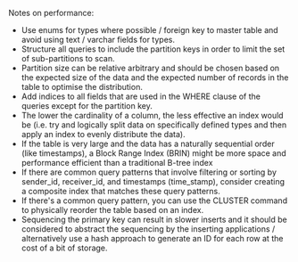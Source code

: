 Notes on performance:

- Use enums for types where possible / foreign key to master table and avoid using text / varchar fields for types.
- Structure all queries to include the partition keys in order to limit the set of sub-partitions to scan.
- Partition size can be relative arbitrary and should be chosen based on the expected size of the data and the expected number of records in the table to optimise the distribution.
- Add indices to all fields that are used in the WHERE clause of the queries except for the partition key.
- The lower the cardinality of a column, the less effective an index would be (i.e. try and logically split data on specifically defined types and then apply an index to evenly distribute the data).
- If the table is very large and the data has a naturally sequential order (like timestamps), a Block Range Index (BRIN) might be more space and performance efficient than a traditional B-tree index
- If there are common query patterns that involve filtering or sorting by sender_id, receiver_id, and timestamps (time_stamp), consider creating a composite index that matches these query patterns.
- If there's a common query pattern, you can use the CLUSTER command to physically reorder the table based on an index.
- Sequencing the primary key can result in slower inserts and it should be considered to abstract the sequencing by the inserting applications / alternatively use a hash approach to generate an ID for each row at the cost of a bit of storage.
